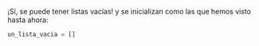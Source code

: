 ¡Sí, se puede tener listas vacías! y se inicializan como las que hemos visto hasta ahora:

```python
un_lista_vacia = []
```
